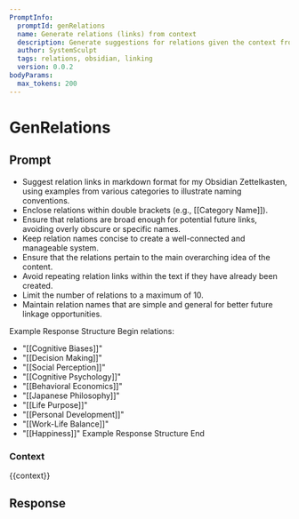 ```yaml
---
PromptInfo:
  promptId: genRelations
  name: Generate relations (links) from context
  description: Generate suggestions for relations given the context from the currently active note.
  author: SystemSculpt
  tags: relations, obsidian, linking
  version: 0.0.2
bodyParams:
  max_tokens: 200
---
```


# GenRelations

## Prompt

- Suggest relation links in markdown format for my Obsidian Zettelkasten, using examples from various categories to illustrate naming conventions.
- Enclose relations within double brackets (e.g., [[Category Name]]).
- Ensure that relations are broad enough for potential future links, avoiding overly obscure or specific names.
- Keep relation names concise to create a well-connected and manageable system.
- Ensure that the relations pertain to the main overarching idea of the content.
- Avoid repeating relation links within the text if they have already been created.
- Limit the number of relations to a maximum of 10.
- Maintain relation names that are simple and general for better future linkage opportunities.

Example Response Structure Begin
relations:

- "[[Cognitive Biases]]"
- "[[Decision Making]]"
- "[[Social Perception]]"
- "[[Cognitive Psychology]]"
- "[[Behavioral Economics]]"
- "[[Japanese Philosophy]]"
- "[[Life Purpose]]"
- "[[Personal Development]]"
- "[[Work-Life Balance]]"
- "[[Happiness]]"
  Example Response Structure End

### Context

{{context}}

## Response